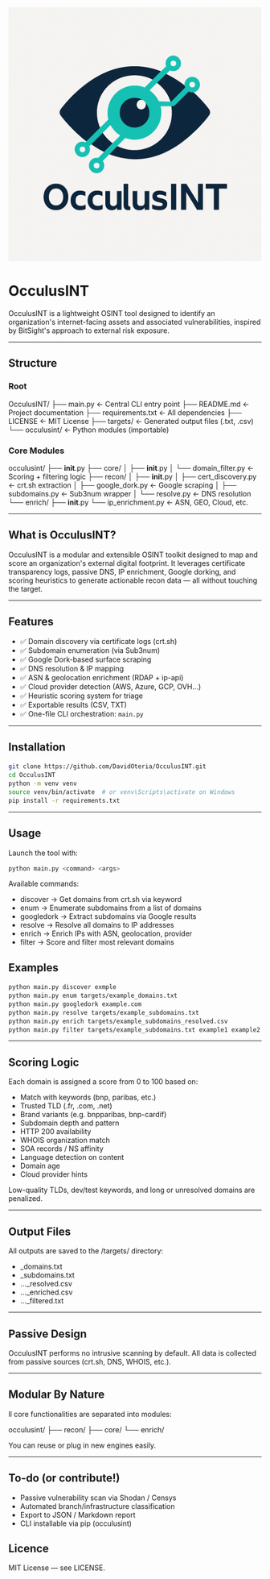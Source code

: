 ![Alt text](assets/logo_mission.png)


# OcculusINT
OcculusINT is a lightweight OSINT tool designed to identify an organization's internet-facing assets and associated vulnerabilities, inspired by BitSight's approach to external risk exposure.

---

## Structure

### Root 
OcculusINT/
├── main.py                   ← Central CLI entry point
├── README.md                 ← Project documentation
├── requirements.txt          ← All dependencies
├── LICENSE                   ← MIT License
├── targets/                  ← Generated output files (.txt, .csv)
└── occulusint/               ← Python modules (importable)

### Core Modules 
occulusint/
├── __init__.py
├── core/
│   ├── __init__.py
│   └── domain_filter.py      ← Scoring + filtering logic
├── recon/
│   ├── __init__.py
│   ├── cert_discovery.py     ← crt.sh extraction
│   ├── google_dork.py        ← Google scraping
│   ├── subdomains.py         ← Sub3num wrapper
│   └── resolve.py            ← DNS resolution
└── enrich/
    ├── __init__.py
    └── ip_enrichment.py      ← ASN, GEO, Cloud, etc.

---

## What is OcculusINT?

OcculusINT is a modular and extensible OSINT toolkit designed to map and score an organization's external digital footprint. It leverages certificate transparency logs, passive DNS, IP enrichment, Google dorking, and scoring heuristics to generate actionable recon data — all without touching the target.

---

## Features

- ✅ Domain discovery via certificate logs (crt.sh)
- ✅ Subdomain enumeration (via Sub3num)
- ✅ Google Dork-based surface scraping
- ✅ DNS resolution & IP mapping
- ✅ ASN & geolocation enrichment (RDAP + ip-api)
- ✅ Cloud provider detection (AWS, Azure, GCP, OVH…)
- ✅ Heuristic scoring system for triage
- ✅ Exportable results (CSV, TXT)
- ✅ One-file CLI orchestration: `main.py`

---

## Installation

```bash
git clone https://github.com/DavidOteria/OcculusINT.git
cd OcculusINT
python -m venv venv
source venv/bin/activate  # or venv\Scripts\activate on Windows
pip install -r requirements.txt
```

--- 

## Usage

Launch the tool with:

```bash
python main.py <command> <args>
```

Available commands:

- discover → Get domains from crt.sh via keyword
- enum → Enumerate subdomains from a list of domains
- googledork → Extract subdomains via Google results
- resolve → Resolve all domains to IP addresses
- enrich → Enrich IPs with ASN, geolocation, provider
- filter → Score and filter most relevant domains

## Examples 

```bash 
python main.py discover exmple
python main.py enum targets/example_domains.txt
python main.py googledork example.com
python main.py resolve targets/example_subdomains.txt
python main.py enrich targets/example_subdomains_resolved.csv
python main.py filter targets/example_subdomains.txt example1 example2 example3
```

---

## Scoring Logic

Each domain is assigned a score from 0 to 100 based on:

- Match with keywords (bnp, paribas, etc.)
- Trusted TLD (.fr, .com, .net)
- Brand variants (e.g. bnpparibas, bnp-cardif)
- Subdomain depth and pattern
- HTTP 200 availability
- WHOIS organization match
- SOA records / NS affinity
- Language detection on content
- Domain age
- Cloud provider hints

Low-quality TLDs, dev/test keywords, and long or unresolved domains are penalized.

---

## Output Files

All outputs are saved to the /targets/ directory:

- <keyword>_domains.txt
- <domain>_subdomains.txt
- ..._resolved.csv
- ..._enriched.csv
- ..._filtered.txt

--- 

## Passive Design 

OcculusINT performs no intrusive scanning by default. All data is collected from passive sources (crt.sh, DNS, WHOIS, etc.).

--- 

## Modular By Nature

ll core functionalities are separated into modules:

occulusint/
├── recon/
├── core/
└── enrich/

You can reuse or plug in new engines easily.

---

## To-do (or contribute!)

- Passive vulnerability scan via Shodan / Censys
- Automated branch/infrastructure classification
- Export to JSON / Markdown report
- CLI installable via pip (occulusint)

## Licence 
MIT License — see LICENSE.
